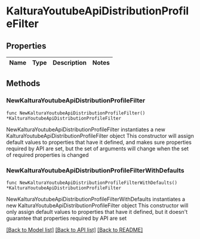 # KalturaYoutubeApiDistributionProfileFilter

## Properties

Name | Type | Description | Notes
------------ | ------------- | ------------- | -------------

## Methods

### NewKalturaYoutubeApiDistributionProfileFilter

`func NewKalturaYoutubeApiDistributionProfileFilter() *KalturaYoutubeApiDistributionProfileFilter`

NewKalturaYoutubeApiDistributionProfileFilter instantiates a new KalturaYoutubeApiDistributionProfileFilter object
This constructor will assign default values to properties that have it defined,
and makes sure properties required by API are set, but the set of arguments
will change when the set of required properties is changed

### NewKalturaYoutubeApiDistributionProfileFilterWithDefaults

`func NewKalturaYoutubeApiDistributionProfileFilterWithDefaults() *KalturaYoutubeApiDistributionProfileFilter`

NewKalturaYoutubeApiDistributionProfileFilterWithDefaults instantiates a new KalturaYoutubeApiDistributionProfileFilter object
This constructor will only assign default values to properties that have it defined,
but it doesn't guarantee that properties required by API are set


[[Back to Model list]](../README.md#documentation-for-models) [[Back to API list]](../README.md#documentation-for-api-endpoints) [[Back to README]](../README.md)


